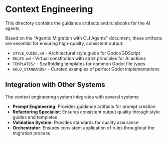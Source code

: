 # Context Engineering

This directory contains the guidance artifacts and rulebooks for the AI agents.

Based on the "Agentic Migration with CLI Agents" document, these artifacts are essential for ensuring high-quality, consistent output:

- `STYLE_GUIDE.md` - Architectural style guide for Godot/GDScript
- `RULES.md` - Virtual constitution with strict principles for AI actions
- `TEMPLATES/` - Scaffolding templates for common Godot file types
- `GOLD_STANDARDS/` - Curated examples of perfect Godot implementations

## Integration with Other Systems

The context engineering system integrates with several systems:

- **Prompt Engineering**: Provides guidance artifacts for prompt creation
- **Refactoring Specialist**: Ensures consistent output quality through style guides and templates
- **Validation System**: Provides standards for quality assurance
- **Orchestrator**: Ensures consistent application of rules throughout the migration process